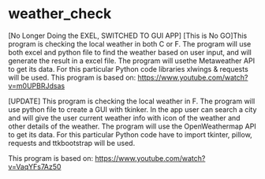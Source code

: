 # weather_check

[No Longer Doing the EXEL, SWITCHED TO GUI APP]
[This is No GO]This program is checking the local weather in both C or F. The program will use both excel and python file to find the weather based on user input, and will generate the result in a excel file. The program will usethe Metaweather API to get its data. For this particular Python code libraries xlwings & requests will be used. This program is based on: https://www.youtube.com/watch?v=m0UPBRJdsas

[UPDATE]
This program is checking the local weather in F. The program will use python file to create a GUI with tkinker. In the  app user can search a city and will give the user current weather info with icon of the weather and other details of the weather. The program will use the OpenWeathermap API to get its data. For this particular Python code have to import tkinter, pillow, requests and ttkbootstrap will be used.

This program is based on: https://www.youtube.com/watch?v=VaqYFs7Az50
